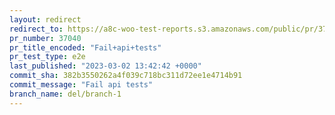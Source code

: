 ```yaml
---
layout: redirect
redirect_to: https://a8c-woo-test-reports.s3.amazonaws.com/public/pr/37040/e2e/index.html
pr_number: 37040
pr_title_encoded: "Fail+api+tests"
pr_test_type: e2e
last_published: "2023-03-02 13:42:42 +0000"
commit_sha: 382b3550262a4f039c718bc311d72ee1e4714b91
commit_message: "Fail api tests"
branch_name: del/branch-1
---
```

